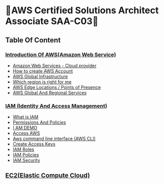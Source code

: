 # 🚀AWS Certified Solutions Architect Associate SAA-C03🚀

## Table Of Content

### <a target="_blank" href="introduction-aws-with-services.md">Introduction Of AWS(Amazon Web Service) </a>
- <a target="_blank" href="introduction-aws-with-services.md"> Amazon Web Services - Cloud provider </a>
- <a target="_blank" href="introduction-aws-with-services.md"> How to create AWS Account </a>
- <a target="_blank" href="introduction-aws-with-services.md"> AWS Global Infrastructure </a>
- <a target="_blank" href="introduction-aws-with-services.md"> Which region is right for me </a>
- <a target="_blank" href="introduction-aws-with-services.md"> AWS Edge Locations / Points of Presence </a>
- <a target="_blank" href="introduction-aws-with-services.md"> AWS Global And Regional Services </a>

### <a target="_blank" href="IAM.md">IAM (Identity And Access Management)</a>
- <a target="_blank" href="IAM.md#what-is-iam">What is IAM </a>
- <a target="_blank" href="IAM.md#permissions-and-policies"> Permissions And Policies</a>
- <a target="_blank" href="IAM.md#iam-demo">I AM DEMO</a>
- <a target="_blank" href="IAM.md#access-aws">Access AWS</a>
- <a target="_blank" href="IAM.md#aws-command-line-interface-aws-cli">Aws command line interface (AWS CLI)</a>
- <a target="_blank" href="IAM.md#create-access-keys">Create Access Keys</a>
- <a target="_blank" href="IAM.md#iam-roles">IAM Roles</a>
- <a target="_blank" href="IAM.md#iam-policies">IAM Policies</a>
- <a target="_blank" href="IAM.md#iam-security">IAM Security</a>

### <a target="_blank" href="EC2.md"> <h3> EC2(Elastic Compute Cloud)</a>